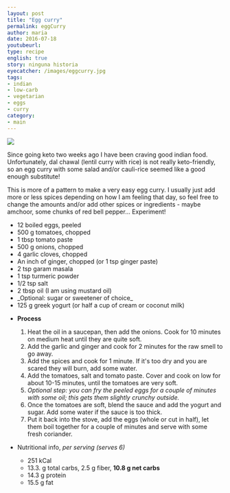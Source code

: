 ```yaml
---
layout: post
title: "Egg curry"
permalink: eggCurry
author: maria
date: 2016-07-18
youtubeurl: 
type: recipe
english: true
story: ninguna historia
eyecatcher: /images/eggcurry.jpg
tags: 
- indian
- low-carb
- vegetarian
- eggs
- curry
category:
- main
---
```


<img src="https://farm1.staticflickr.com/551/31661912786_fa6fbfefca_o_d.jpg" />

Since going keto two weeks ago I have been craving good indian food. Unfortunately, dal chawal (lentil curry with rice) is not really keto-friendly, so an egg curry with some salad and/or cauli-rice seemed like a good enough substitute!

This is more of a pattern to make a very easy egg curry. I usually just add more or less spices depending on how I am feeling that day, so feel free to change the amounts and/or add other spices or ingredients - maybe amchoor, some chunks of red bell pepper... Experiment!

<ul> 
    <li>12 boiled eggs, peeled</li>
    <li>500 g tomatoes, chopped</li>
    <li>1 tbsp tomato paste</li>
    <li>500 g onions, chopped</li>
    <li>4 garlic cloves, chopped</li>
    <li>An inch of ginger, chopped (or 1 tsp ginger paste)</li>
    <li>2 tsp garam masala</li>
    <li>1 tsp turmeric powder</li>
    <li>1/2 tsp salt</li>
    <li>2 tbsp oil (I am using mustard oil)</li>
    <li>_Optional: sugar or sweetener of choice_</li> 
    <li>125 g greek yogurt (or half a cup of cream or coconut milk)</li>
</ul>

* **Process**
  1. Heat the oil in a saucepan, then add the onions. Cook for 10 minutes on medium heat until they are quite soft. 
  2. Add the garlic and ginger and cook for 2 minutes for the raw smell to go away. 
  3. Add the spices and cook for 1 minute. If it's too dry and you are scared they will burn, add some water. 
  4. Add the tomatoes, salt and tomato paste. Cover and cook on low for about 10-15 minutes, until the tomatoes are very soft. 
  5. _Optional step: you can fry the peeled eggs for a couple of minutes with some oil; this gets them slightly crunchy outside._
  6. Once the tomatoes are soft, blend the sauce and add the yogurt and sugar. Add some water if the sauce is too thick.
  7. Put it back into the stove, add the eggs (whole or cut in half), let them boil together for a couple of minutes and serve with some fresh coriander.


* Nutritional info, _per serving (serves 6)_
  - 251 kCal
  - 13.3. g total carbs, 2.5 g fiber, **10.8 g net carbs**
  - 14.3 g protein
  - 15.5 g fat
